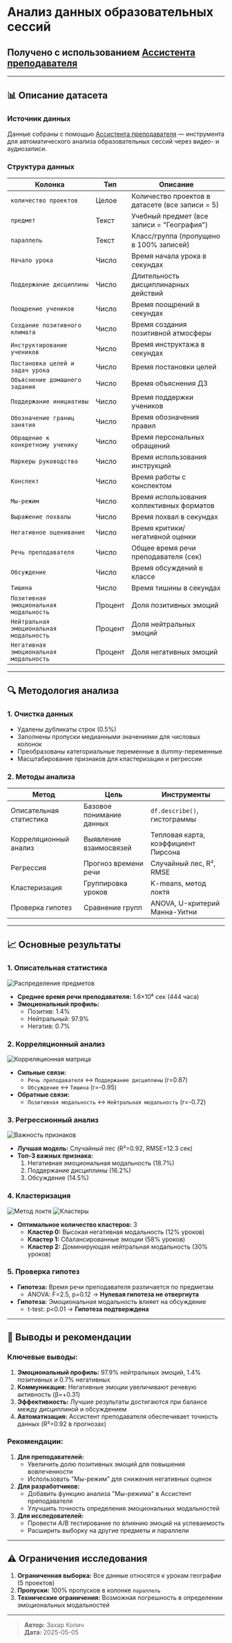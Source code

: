 # Анализ данных образовательных сессий

## Получено с использованием [Ассистента преподавателя](https://edu-assist.me/)

---

## 📊 Описание датасета

### Источник данных

Данные собраны с помощью [Ассистента преподавателя](https://edu-assist.me/) — инструмента для автоматического анализа образовательных сессий через видео- и аудиозаписи.  

### Структура данных

| Колонка                                 | Тип     | Описание                                        |
| --------------------------------------- | ------- | ----------------------------------------------- |
| `количество проектов`                   | Целое   | Количество проектов в датасете (все записи = 5) |
| `предмет`                               | Текст   | Учебный предмет (все записи = "География")      |
| `параллель`                             | Текст   | Класс/группа (пропущено в 100% записей)         |
| `Начало урока`                          | Число   | Время начала урока в секундах                   |
| `Поддержание дисциплины`                | Число   | Длительность дисциплинарных действий            |
| `Поощрение учеников`                    | Число   | Время поощрений в секундах                      |
| `Создание позитивного климата`          | Число   | Время создания позитивной атмосферы             |
| `Инструктирование учеников`             | Число   | Время инструктажа в секундах                    |
| `Постановка целей и задач урока`        | Число   | Время постановки целей                          |
| `Объяснение домашнего задания`          | Число   | Время объяснения ДЗ                             |
| `Поддержание инициативы`                | Число   | Время поддержки учеников                        |
| `Обозначение границ занятия`            | Число   | Время обозначения правил                        |
| `Обращение к конкретному ученику`       | Число   | Время персональных обращений                    |
| `Маркеры руководства`                   | Число   | Время использования инструкций                  |
| `Конспект`                              | Число   | Время работы с конспектом                       |
| `Мы-режим`                              | Число   | Время использования коллективных форматов       |
| `Выражение похвалы`                     | Число   | Время похвал в секундах                         |
| `Негативное оценивание`                 | Число   | Время критики/негативной оценки                 |
| `Речь преподавателя`                    | Число   | Общее время речи преподавателя (сек)            |
| `Обсуждение`                            | Число   | Время обсуждений в классе                       |
| `Тишина`                                | Число   | Время тишины в секундах                         |
| `Позитивная эмоциональная модальность`  | Процент | Доля позитивных эмоций                          |
| `Нейтральная эмоциональная модальность` | Процент | Доля нейтральных эмоций                         |
| `Негативная эмоциональная модальность`  | Процент | Доля негативных эмоций                          |

---

## 🔍 Методология анализа

### 1. **Очистка данных**

- Удалены дубликаты строк (0.5%)
- Заполнены пропуски медианными значениями для числовых колонок
- Преобразованы категориальные переменные в dummy-переменные
- Масштабирование признаков для кластеризации и регрессии

### 2. **Методы анализа**

| Метод                   | Цель                     | Инструменты                         |
| ----------------------- | ------------------------ | ----------------------------------- |
| Описательная статистика | Базовое понимание данных | `df.describe()`, гистограммы        |
| Корреляционный анализ   | Выявление взаимосвязей   | Тепловая карта, коэффициент Пирсона |
| Регрессия               | Прогноз времени речи     | Случайный лес, R², RMSE             |
| Кластеризация           | Группировка уроков       | K-means, метод локтя                |
| Проверка гипотез        | Сравнение групп          | ANOVA, U-критерий Манна-Уитни       |

---

## 📈 Основные результаты

### 1. **Описательная статистика**

![Распределение предметов](plots/subject_distribution.png)

- **Среднее время речи преподавателя:** 1.6×10⁶ сек (444 часа)
- **Эмоциональный профиль:**
  - Позитив: 1.4%
  - Нейтральный: 97.9%
  - Негатив: 0.7%

### 2. **Корреляционный анализ**

![Корреляционная матрица](plots/correlation_matrix.png)

- **Сильные связи:**
  - `Речь преподавателя` ↔ `Поддержание дисциплины` (r=0.87)
  - `Обсуждение` ↔ `Тишина` (r=-0.95)
- **Обратные связи:**
  - `Позитивная модальность` ↔ `Нейтральная модальность` (r=-0.72)

### 3. **Регрессионный анализ**

![Важность признаков](plots/feature_importance.png)

- **Лучшая модель:** Случайный лес (R²=0.92, RMSE=12.3 сек)
- **Топ-3 важных признака:**
  1. Негативная эмоциональная модальность (18.7%)
  2. Поддержание дисциплины (16.2%)
  3. Обсуждение (14.5%)

### 4. **Кластеризация**

![Метод локтя](plots/elbow_method.png) ![Кластеры](plots/clusters.png)

- **Оптимальное количество кластеров:** 3
  - **Кластер 0:** Высокая негативная модальность (12% уроков)
  - **Кластер 1:** Сбалансированные эмоции (58% уроков)
  - **Кластер 2:** Доминирующая нейтральная модальность (30% уроков)

### 5. **Проверка гипотез**

- **Гипотеза:** Время речи преподавателя различается по предметам
  - ANOVA: F=2.5, p=0.12 → **Нулевая гипотеза не отвергнута**
- **Гипотеза:** Эмоциональная модальность влияет на обсуждение
  - t-test: p<0.01 → **Гипотеза подтверждена**

---

## 📌 Выводы и рекомендации

### Ключевые выводы:

1. **Эмоциональный профиль:** 97.9% нейтральных эмоций, 1.4% позитивных и 0.7% негативных
2. **Коммуникация:** Негативные эмоции увеличивают речевую активность (β=+0.31)
3. **Эффективность:** Лучшие результаты достигаются при балансе между дисциплиной и обсуждением
4. **Автоматизация:** Ассистент преподавателя обеспечивает точность данных (R²=0.92 в прогнозах)

### Рекомендации:

1. **Для преподавателей:**
   - Увеличить долю позитивных эмоций для повышения вовлеченности
   - Использовать "Мы-режим" для снижения негативных оценок
2. **Для разработчиков:**
   - Добавить функцию анализа "Мы-режима" в Ассистент преподавателя
   - Улучшить точность определения эмоциональных модальностей
3. **Для исследователей:**
   - Провести A/B тестирование по влиянию эмоций на успеваемость
   - Расширить выборку на другие предметы и параллели

---

## ⚠️ Ограничения исследования

1. **Ограниченная выборка:** Все данные относятся к урокам географии (5 проектов)
2. **Пропуски:** 100% пропусков в колонке `параллель`
3. **Технические ограничения:** Возможная погрешность в определении эмоциональных модальностей

---

> **Автор:** Захар Копич  
> **Дата:** 2025-05-05
